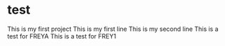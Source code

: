# test
This is my first project
This is my first line
This is my second line
This is a test for FREYA
This is a test for FREY1
